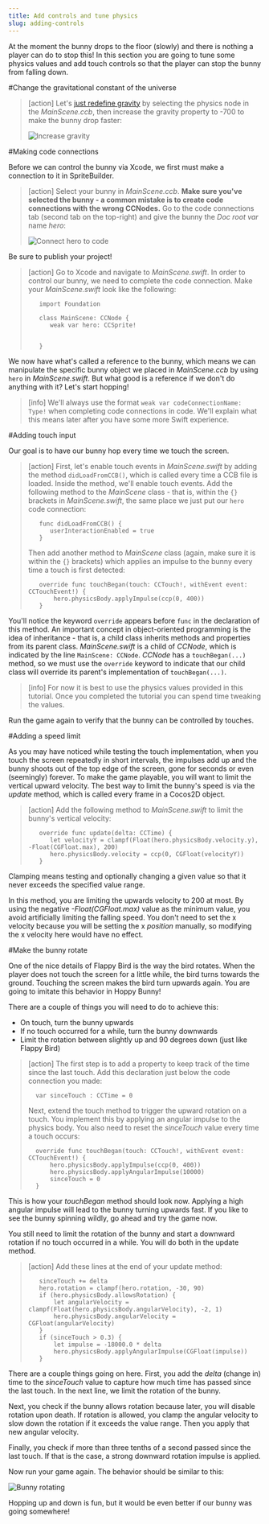 ```yaml
---
title: Add controls and tune physics
slug: adding-controls
---
```


At the moment the bunny drops to the floor (slowly) and there is nothing a player can do to stop this! In this section you are going to tune some physics values and add touch controls so that the player can stop the bunny from falling down.

#Change the gravitational constant of the universe

> [action]
> Let's [just redefine gravity](https://www.youtube.com/watch?v=5xdbPhnfFEI) by selecting the physics node in the *MainScene.ccb*, then increase the gravity property to -700 to make the bunny drop faster:
>
> ![Increase gravity](../Tutorial-Images/SpriteBuilder_gravity.png)

#Making code connections

Before we can control the bunny via Xcode, we first must make a connection to it in SpriteBuilder. 

> [action]
> Select your bunny in *MainScene.ccb*. **Make sure you've selected the bunny - a common mistake is to create code connections with the wrong CCNodes.** Go to the code connections tab (second tab on the top-right) and give the bunny the *Doc root var* name *hero*:
>
> ![Connect hero to code](../Tutorial-Images/SpriteBuilder_connectHero.png)

Be sure to publish your project! 

> [action]
> Go to Xcode and navigate to *MainScene.swift*. In order to control our bunny, we need to complete the code connection. Make your  *MainScene.swift* look like the following:
>
>        import Foundation
>
>        class MainScene: CCNode {
>           weak var hero: CCSprite!
>
>
>        }

We now have what's called a reference to the bunny, which means we can manipulate the specific bunny object we placed in *MainScene.ccb* by using `hero` in *MainScene.swift*. But what good is a reference if we don't do anything with it? Let's start hopping!

> [info]
> We'll always use the format `weak var codeConnectionName: Type!` when completing code connections in code. We'll explain what this means later after you have some more Swift experience.

#Adding touch input

Our goal is to have our bunny hop every time we touch the screen.

> [action]
> First, let's enable touch events in *MainScene.swift* by adding the method `didLoadFromCCB()`, which is called every time a CCB file is loaded. Inside the method, we'll enable touch events. Add the following method to the *MainScene* class - that is, within the `{}` brackets in *MainScene.swift*, the same place we just put our `hero` code connection:
>
>        func didLoadFromCCB() {
>           userInteractionEnabled = true
>        }
>
> Then add another method to *MainScene* class (again, make sure it is within the `{}` brackets) which applies an impulse to the bunny every time a touch is first detected:
>
>        override func touchBegan(touch: CCTouch!, withEvent event: CCTouchEvent!) {
>            hero.physicsBody.applyImpulse(ccp(0, 400))
>        }

You'll notice the keyword `override` appears before `func` in the declaration of this method. An important concept in object-oriented programming is the idea of inheritance - that is, a child class inherits methods and properties from its parent class. *MainScene.swift* is a child of *CCNode*, which is indicated by the line `MainScene: CCNode`. *CCNode* has a `touchBegan(...)` method, so we must use the `override` keyword to indicate that our child class will override its parent's implementation of `touchBegan(...)`.

> [info]
> For now it is best to use the physics values provided in this tutorial. Once you completed the tutorial you can spend time tweaking the values.

Run the game again to verify that the bunny can be controlled by touches.

#Adding a speed limit

As you may have noticed while testing the touch implementation, when you touch the screen repeatedly in short intervals, the impulses add up and the bunny shoots out of the top edge of the screen, gone for seconds or even (seemingly) forever. To make the game playable, you will want to limit the vertical upward velocity. The best way to limit the bunny's speed is via the *update* method, which is called every frame in a Cocos2D object.

> [action]
> Add the following method to *MainScene.swift* to limit the bunny's vertical velocity:
>
>        override func update(delta: CCTime) {
>           let velocityY = clampf(Float(hero.physicsBody.velocity.y), -Float(CGFloat.max), 200)
>           hero.physicsBody.velocity = ccp(0, CGFloat(velocityY))
>        }

Clamping means testing and optionally changing a given value so that it never exceeds the specified value range.

In this method, you are limiting the upwards velocity to 200 at most. By using the negative *-Float(CGFloat.max)* value as the minimum value, you avoid artificially limiting the falling speed. You don't need to set the x velocity because you will be setting the x *position* manually, so modifying the x velocity here would have no effect.

#Make the bunny rotate

One of the nice details of Flappy Bird is the way the bird rotates. When the player does not touch the screen for a little while, the bird turns towards the ground. Touching the screen makes the bird turn upwards again. You are going to imitate this behavior in Hoppy Bunny!

There are a couple of things you will need to do to achieve this:

*   On touch, turn the bunny upwards
*   If no touch occurred for a while, turn the bunny downwards
*   Limit the rotation between slightly up and 90 degrees down (just like Flappy Bird)

> [action]
> The first step is to add a property to keep track of the time since the last touch. Add this declaration just below the code connection you made:
>
>       var sinceTouch : CCTime = 0
>
> Next, extend the touch method to trigger the upward rotation on a touch. You implement this by applying an angular impulse to the physics body. You also need to reset the *sinceTouch* value every time a touch occurs:
>
>       override func touchBegan(touch: CCTouch!, withEvent event: CCTouchEvent!) {
>           hero.physicsBody.applyImpulse(ccp(0, 400))
>           hero.physicsBody.applyAngularImpulse(10000)
>           sinceTouch = 0
>       }

This is how your *touchBegan* method should look now. Applying a high angular impulse will lead to the bunny turning upwards fast. If you like to see the bunny spinning wildly, go ahead and try the game now.

You still need to limit the rotation of the bunny and start a downward rotation if no touch occurred in a while. You will do both in the update method. 

> [action]
> Add these lines at the end of your update method:
>
>        sinceTouch += delta
>        hero.rotation = clampf(hero.rotation, -30, 90)
>        if (hero.physicsBody.allowsRotation) {
>            let angularVelocity = clampf(Float(hero.physicsBody.angularVelocity), -2, 1)
>            hero.physicsBody.angularVelocity = CGFloat(angularVelocity)
>        }
>        if (sinceTouch > 0.3) {
>            let impulse = -18000.0 * delta
>            hero.physicsBody.applyAngularImpulse(CGFloat(impulse))
>        }

There are a couple things going on here. First, you add the *delta* (change in) time to the *sinceTouch* value to capture how much time has passed since the last touch. In the next line, we limit the rotation of the bunny.

Next, you check if the bunny allows rotation because later, you will disable rotation upon death. If rotation is allowed, you clamp the angular velocity to slow down the rotation if it exceeds the value range. Then you apply that new angular velocity.

Finally, you check if more than three tenths of a second passed since the last touch. If that is the case, a strong downward rotation impulse is applied.

Now run your game again. The behavior should be similar to this:

![Bunny rotating](../Tutorial-Images/SpriteBuilder_bunnyRotation.gif)

Hopping up and down is fun, but it would be even better if our bunny was going somewhere!
